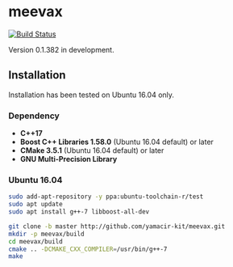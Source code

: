 # meevax

[![Build Status](https://travis-ci.org/yamacir-kit/meevax.svg?branch=master)](https://travis-ci.org/yamacir-kit/meevax)

Version 0.1.382 in development.

## Installation

Installation has been tested on Ubuntu 16.04 only.

### Dependency

- **C++17**
- **Boost C++ Libraries 1.58.0** (Ubuntu 16.04 default) or later
- **CMake 3.5.1** (Ubuntu 16.04 default) or later
- **GNU Multi-Precision Library**

### Ubuntu 16.04

``` bash
sudo add-apt-repository -y ppa:ubuntu-toolchain-r/test
sudo apt update
sudo apt install g++-7 libboost-all-dev

git clone -b master http://github.com/yamacir-kit/meevax.git
mkdir -p meevax/build
cd meevax/build
cmake .. -DCMAKE_CXX_COMPILER=/usr/bin/g++-7
make
```

